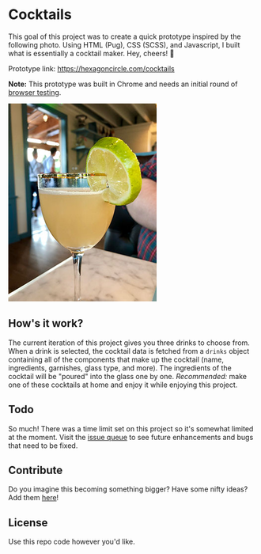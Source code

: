 # Cocktails

This goal of this project was to create a quick prototype inspired by the following photo. Using HTML (Pug), CSS (SCSS), and Javascript, I built what is essentially a cocktail maker. Hey, cheers! 🍹

Prototype link: https://hexagoncircle.com/cocktails

**Note:** This prototype was built in Chrome and needs an initial round of [browser testing](https://github.com/hexagoncircle/cocktails/issues/13).

![Close up of cocktail](assets/cocktail-sm.jpg)

## How's it work?

The current iteration of this project gives you three drinks to choose from. When a drink is selected, the cocktail data is fetched from a `drinks` object containing all of the components that make up the cocktail (name, ingredients, garnishes, glass type, and more). The ingredients of the cocktail will be "poured" into the glass one by one. *Recommended:* make one of these cocktails at home and enjoy it while enjoying this project.

## Todo

So much! There was a time limit set on this project so it's somewhat limited at the moment. Visit the [issue queue](https://github.com/hexagoncircle/cocktails/issues) to see future enhancements and bugs that need to be fixed.

## Contribute

Do you imagine this becoming something bigger? Have some nifty ideas? Add them [here](https://github.com/hexagoncircle/cocktails/issues)!

## License

Use this repo code however you'd like.

